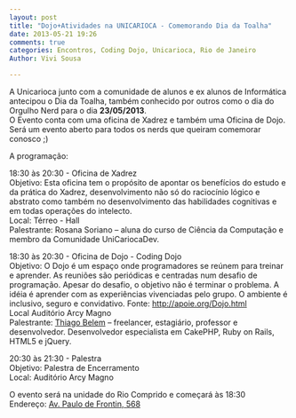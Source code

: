 ```yaml
---
layout: post
title: "Dojo+Atividades na UNICARIOCA - Comemorando Dia da Toalha"
date: 2013-05-21 19:26
comments: true
categories: Encontros, Coding Dojo, Unicarioca, Rio de Janeiro
Author: Vivi Sousa

---
```


A Unicarioca junto com a comunidade de alunos e ex alunos de Informática antecipou o Dia da Toalha, também conhecido por outros como o dia do Orgulho Nerd para o dia **23/05/2013**.  
O Evento conta com uma oficina de Xadrez e também uma Oficina de Dojo.
Será um evento aberto para todos os nerds que queiram comemorar conosco ;)
<!-- more -->
A programação:  

18:30 às 20:30 - Oficina de Xadrez    
Objetivo: Esta oficina tem o propósito de apontar os benefícios do 
estudo e da prática do Xadrez, desenvolvimento não só do raciocínio lógico e abstrato como também no desenvolvimento das habilidades cognitivas e em todas operações do intelecto.   
Local: Térreo - Hall  
Palestrante: Rosana Soriano – aluna do curso de Ciência  da Computação e membro da Comunidade UniCariocaDev.

18:30 às 20:30 - Oficina de Dojo - Coding Dojo  
Objetivo: O Dojo é um espaço onde programadores se reúnem para treinar e aprender. As reuniões são periódicas e centradas num desafio de programação. Apesar do desafio, o objetivo não é terminar o problema. A idéia é aprender com as experiências vivenciadas pelo grupo.  O ambiente é inclusivo, seguro e convidativo. Fonte: http://apoie.org/Dojo.html   
Local Auditório Arcy Magno   
Palestrante: [Thiago Belem](http://thiagobelem.net/) – freelancer, estagiário, professor e desenvolvedor. Desenvolvedor especialista em CakePHP, Ruby on Rails, HTML5 e jQuery.

20:30 às 21:30 - Palestra  
Objetivo: Palestra de Encerramento  
Local: Auditório Arcy Magno

O evento será na unidade do Rio Comprido e começará às 18:30  
Endereço: [Av. Paulo de Frontin, 568](http://maps.google.com.br/maps?q=Av.+Paulo+de+Frontin,+568&um=1&ie=UTF-8&hq=&hnear=0x997fb23f317bef:0x6146793c05971778,Av.+Paulo+de+Frontin,+568+-+Rio+Comprido,+Rio+de+Janeiro+-+RJ,+20261-243&gl=br&sa=X&ei=bfabUfXjMofu9ASNnIHYCg&ved=0CCsQ8gEwAA)
